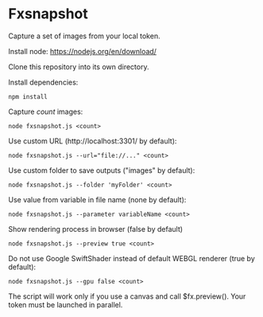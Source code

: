 Fxsnapshot
==========

Capture a set of images from your local token.

Install node:
https://nodejs.org/en/download/

Clone this repository into its own directory.

Install dependencies:
```
npm install
```

Capture *count* images:
```
node fxsnapshot.js <count>
```

Use custom URL (http://localhost:3301/ by default):
```
node fxsnapshot.js --url="file://..." <count>
```

Use custom folder to save outputs ("images" by default):
```
node fxsnapshot.js --folder 'myFolder' <count>
```

Use value from variable in file name (none by default):
```
node fxsnapshot.js --parameter variableName <count>
```

Show rendering process in browser (false by default)
```
node fxsnapshot.js --preview true <count>
```

Do not use Google SwiftShader instead of default WEBGL renderer (true by default):
```
node fxsnapshot.js --gpu false <count>
```


The script will work only if you use a canvas and call
$fx.preview(). Your token must be launched in parallel.
